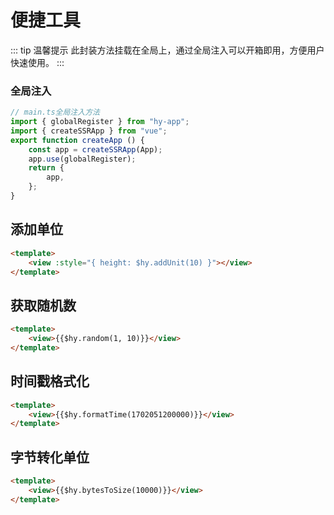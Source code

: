 # 便捷工具
::: tip 温馨提示
此封装方法挂载在全局上，通过全局注入可以开箱即用，方便用户快速使用。
:::

### 全局注入
```javascript
// main.ts全局注入方法
import { globalRegister } from "hy-app";
import { createSSRApp } from "vue";
export function createApp () {
    const app = createSSRApp(App);
    app.use(globalRegister);
    return {
        app,
    };
}
```

## 添加单位
```html
<template>
    <view :style="{ height: $hy.addUnit(10) }"></view>
</template>
```

## 获取随机数
```html
<template>
    <view>{{$hy.random(1, 10)}}</view>
</template>
```

## 时间戳格式化
```html
<template>
    <view>{{$hy.formatTime(1702051200000)}}</view>
</template>
```

## 字节转化单位
```html
<template>
    <view>{{$hy.bytesToSize(10000)}}</view>
</template>
```